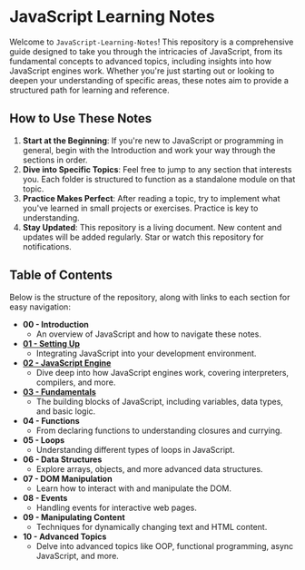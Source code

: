 
# JavaScript Learning Notes

Welcome to `JavaScript-Learning-Notes`! This repository is a comprehensive guide designed to take you through the intricacies of JavaScript, from its fundamental concepts to advanced topics, including insights into how JavaScript engines work. Whether you're just starting out or looking to deepen your understanding of specific areas, these notes aim to provide a structured path for learning and reference.

## How to Use These Notes

1.  **Start at the Beginning**: If you're new to JavaScript or programming in general, begin with the Introduction and work your way through the sections in order.
2.  **Dive into Specific Topics**: Feel free to jump to any section that interests you. Each folder is structured to function as a standalone module on that topic.
3.  **Practice Makes Perfect**: After reading a topic, try to implement what you've learned in small projects or exercises. Practice is key to understanding.
4.  **Stay Updated**: This repository is a living document. New content and updates will be added regularly. Star or watch this repository for notifications.

## Table of Contents

Below is the structure of the repository, along with links to each section for easy navigation:

-   **00 - Introduction**
    -   An overview of JavaScript and how to navigate these notes.
-   [**01 - Setting Up**](01-Setting-Up/Where-to-put-JS.md)
    -   Integrating JavaScript into your development environment.
-   [**02 - JavaScript Engine**](/02-JavaScript-Engine/README.md)
    -   Dive deep into how JavaScript engines work, covering interpreters, compilers, and more.
-   [**03 - Fundamentals**](/03-Fundamentals/README.md)
    -   The building blocks of JavaScript, including variables, data types, and basic logic.
-   **04 - Functions**
    -   From declaring functions to understanding closures and currying.
-   **05 - Loops**
    -   Understanding different types of loops in JavaScript.
-   **06 - Data Structures**
    -   Explore arrays, objects, and more advanced data structures.
-   **07 - DOM Manipulation**
    -   Learn how to interact with and manipulate the DOM.
-   **08 - Events**
    -   Handling events for interactive web pages.
-   **09 - Manipulating Content**
    -   Techniques for dynamically changing text and HTML content.
-   **10 - Advanced Topics**
    -   Delve into advanced topics like OOP, functional programming, async JavaScript, and more.